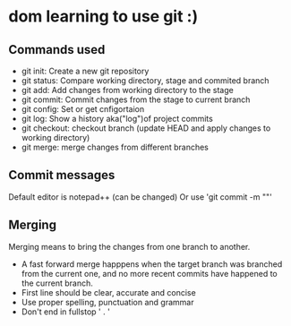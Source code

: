 # dom learning to use git :)

## Commands used 

- git init: Create a new git repository
- git status: Compare working directory, stage and commited branch
- git add: Add changes from working directory to the stage
- git commit: Commit changes from the stage to current branch 
- git config: Set or get cnfigortaion
- git log: Show a history aka("log")of project commits
- git checkout: checkout branch (update HEAD and apply changes to working directory)
- git merge: merge changes from different branches

## Commit messages 

Default editor is notepad++ (can be changed)
Or use 'git commit -m "<message>"'

## Merging

Merging means to bring the changes from one branch to another.
- A fast forward merge happpens when the target branch was branched from the current one, and no more recent commits have happened to the current branch.
- First line should be clear, accurate and concise
- Use proper spelling, punctuation and grammar
- Don't end in fullstop ' . '